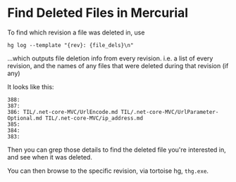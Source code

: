 ﻿# Find Deleted Files in Mercurial

To find which revision a file was deleted in, use

	hg log --template "{rev}: {file_dels}\n"

...which outputs file deletion info from every revision. i.e. a list of every revision, and the names of any files that were deleted during that revision (if any)

It looks like this:


	388:
	387:
	386: TIL/.net-core-MVC/UrlEncode.md TIL/.net-core-MVC/UrlParameter-Optional.md TIL/.net-core-MVC/ip_address.md
	385:
	384:
	383:

Then you can grep those details to find the deleted file you're interested in, and see when it was deleted.

You can then browse to the specific revision, via tortoise hg, `thg.exe`.